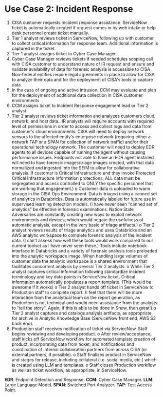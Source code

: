# Use Case 2: Incident Response

1. CISA customer requests incident response assistance. ServiceNow ticket is automatically created if request comes in by web intake or help desk personnel create ticket manually. 
2. Tier 1 analyst reviews ticket in ServiceNow, following up with customer to collect critical information for response team. Additional information is captured in the ticket.
3. Tier 1 analyst assigns ticket to Cyber Case Manager.
4. Cyber Case Manager reviews tickets if needed schedules scoping call with CISA customer to understand nature of IR request and ensure and validate availability of data for forensic analysis is accessible to CISA .  Non-federal entities require legal agreements in place to allow for CISA to analyze their data and for the deployment of CISA's tools to capture data
5. In the case of ongoing and active intrusion, CCM may evaluate and plan for the deployment of additional data collection in CISA customer environments
6. CCM assigns ticket to Incident Response engagement lead or Tier 2 analyst
7. Tier 2 analyst reviews ticket information and  analyzes customers cloud, network, and host data.. IR analysts will require accounts with required level of permissions in order to access and collect logs and data from customer's cloud environments. CISA will need to deploy network sensors to the affected entity's enterprise network (requiring either a network TAP or a SPAN for collection of network traffic) and/or their operational technology network. The customer will need to deploy EDR agents to all devices capable of running the agent without causing performance issues. Endpoints not able to have an EDR agent installed will need to have forensic images/triage images created, with that data normalized and ingested into the SEIM to allow for collaborative analysis. If customer is Critical Infrastructure and they invoke Protected Critical Infrastructure Information protections, ALL data must be segregated and access controlled to ONLY the specific personnel that are working that engagement.)
	o Customer data is uploaded to warm storage in the CISA Ops Environment. Data is triaged using a canned set of analytics in Databricks. Data is automatically labeled for future use in supervised learning detection models. (I have never seen "canned set of analytics" be effective in forensic examinations. Nation State Adversaries are constantly creating new ways to exploit network environments and devices, which would negate the usefulness of automatic analysis, except in the very basic of triage artifacts.)
	o Tier 2 analyst reviews results of triage analytics and uses Databricks and an AWS analytic workspace to complete forensic analysis of the incident data. (I can't assess how well these tools would work compared to our current toolset as I have never seen these.) Tools include notebook interface in Databricks and a variety of forensic analysis tools preloaded into the analytic workspace image. When handling large volumes of customer data the analytic workspace is a shared environment that facilitates concurrent analysis by several Tier 2 analysts.
	o While Tier 2 analyst captures critical information following standardize incident terminology and key data points in ServiceNow ticket. Critical information automatically populates a report template. (This would be awesome if it works)
	o Tier 2 analyst hands off ticket in ServiceNow to Production staff to complete report. (I feel that there will be more interaction from the analytical team on the report generation, as Production is not technical and would need assistance from the analysts to "tell the story". Again, if this is able to be done in Snow, then great!)
	o Tier 2 analyst captures and catalogs analysis artifacts, as appropriate, for archive in Analytic Knowledge Base (ServiceNow front end, AWS S3 back end).
8. Production staff receives notification of ticket via ServiceNow. Staff begins reviewing and developing product.
	o After review/acceptance, staff kicks off ServiceNow workflow for automated template creation of product, incorporating data from ticket, and notifications and coordination of internal collaboration partners from across CISA (or external partners, if possible).
	o Staff finalizes product in ServiceNow and stages for release, including collateral (i.e. social media, etc.) which is created using LLM and templates.
	o Staff closes Production workflow as well as ticket workflow, as appropriate, in ServiceNow.
	
**EDR**: Endpoint Detection and Response.
**CCM**: Cyber Case Manager.
**LLM**: Large Language Model.
**SPAN**: Switched Port Analyzer.
**TAP**:  Test Access Point.
